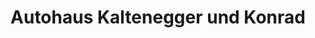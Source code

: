 ---
title: "Autohaus Kaltenegger und Konrad"
url: /weisskirchen-in-steiermark/autohaus-kaltenegger-und-konrad/
shop: Autohaus
---
